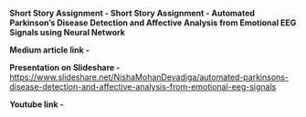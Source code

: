 **Short Story Assignment - Short Story Assignment - Automated Parkinson’s Disease Detection and Affective Analysis from Emotional EEG Signals using Neural Network**


**Medium article link -**

**Presentation on Slideshare -** https://www.slideshare.net/NishaMohanDevadiga/automated-parkinsons-disease-detection-and-affective-analysis-from-emotional-eeg-signals

**Youtube link -**
